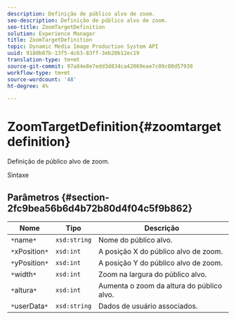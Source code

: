 ```yaml
---
description: Definição de público alvo de zoom.
seo-description: Definição de público alvo de zoom.
seo-title: ZoomTargetDefinition
solution: Experience Manager
title: ZoomTargetDefinition
topic: Dynamic Media Image Production System API
uuid: 9180b87b-13f5-4c63-83ff-3eb20b12ec19
translation-type: tm+mt
source-git-commit: 97a84e8e7edd3d834ca42069eae7c09c00d57938
workflow-type: tm+mt
source-wordcount: '48'
ht-degree: 4%

---
```



# ZoomTargetDefinition{#zoomtargetdefinition}

Definição de público alvo de zoom.

Sintaxe

## Parâmetros {#section-2fc9bea56b6d4b72b80d4f04c5f9b862}

| Nome | Tipo | Descrição |
|---|---|---|
| `*`name`*` | `xsd:string` | Nome do público alvo. |
| `*`xPosition`*` | `xsd:int` | A posição X do público alvo de zoom. |
| `*`yPosition`*` | `xsd:int` | A posição Y do público alvo de zoom. |
| `*`width`*` | `xsd:int` | Zoom na largura do público alvo. |
| `*`altura`*` | `xsd:int` | Aumenta o zoom da altura do público alvo. |
| `*`userData`*` | `xsd:string` | Dados de usuário associados. |

